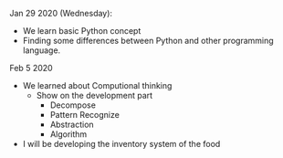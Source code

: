 Jan 29 2020 (Wednesday):
  
  - We learn basic Python concept
  - Finding some differences between Python and other programming language.
  
Feb 5 2020 
  - We learned about Computional thinking
    + Show on the development part
      * Decompose
      * Pattern Recognize
      * Abstraction
      * Algorithm 
  - I will be developing the inventory system of the food 
  
